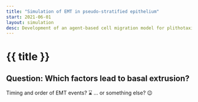 ```yaml
---
title: "Simulation of EMT in pseudo-stratified epithelium"
start: 2021-06-01
layout: simulation
desc: Development of an agent-based cell migration model for plithotaxis.
---
```


# {{ title }}

## Question: Which factors lead to basal extrusion?

Timing and order of EMT events? ⌛ ... or something else? 😉
<br><br>

<div class="grid md:grid-cols-3 gap-4 grid-cols-2 mx-auto">

<div id="sim_div" class="col-span-2">
</div>
<div id="tp_container" class="col-span-1">
</div>
</div>

<div>

<script async defer>


    let sim_emt = function(p) {
        const parent = document.getElementById('sim_div');
        const pv = p5.Vector;

        const aspect = 16/9;
        const bg_col = p.color(30,30,30);

        // Units: space: 5e-6m | h

        let pcontrol = {
            speed: 1.0,
            preset: 0,
        };

        let plts = {

        };

        const params_def = {
            general: {
                t_end: 96,
                dt: 0.1, 
                random_seed: 0,
                init_basal_junction_dist: 0.3,
                N_init: 30,
                N_max: 70,
                N_emt: 2,
                w_init: 10,
                h_init: 10,
                mu: 0.2,
                n_substeps: 20,
                alg_dt: 0.01,
                w_screen: 25,
                h_screen: 20,
                p_div_out: 0.8,
            },
            cell_prop: {
                apical_junction_init: 0.3,
                max_basal_junction_dist: 1.0,
                basal_daming_ratio: 1.0,
                cytos_init: 0.3,
                diffusion: 0.1,

            },
            cell_types: {
                control: {
                    name: 'control',
                    R_hard: 0.3, 
                    R_hard_div: 0.7, 
                    R_soft: 1.0,
                    color: p.color(30, 100, 20),
                    dur_G2: 0.5,
                    dur_mitosis: 0.5,
                    k_apical_junction: 1.0,
                    k_cytos: 5.0,
                    running_speed: 1.0,
                    stiffness_apical_apical: 5.0,
                    stiffness_nuclei_apical: 2.0,
                    stiffness_nuclei_basal: 2.0,
                    stiffness_repulsion: 1.0,
                    stiffness_straightness: 15.0,
                    lifespan: {min: 10, max: 21},
                    INM: true,
                    events: {
                        time_A: {min:Infinity, max:Infinity},
                        time_B: {min:Infinity, max:Infinity},
                        time_S: {min:Infinity, max:Infinity},
                    }
                },
                emt: {
                    name: 'emt',
                    R_hard: 0.3, 
                    R_hard_div: 0.7, 
                    R_soft: 1.0,
                    color: p.color(150, 0, 0),
                    dur_G2: 0.5,
                    dur_mitosis: 0.5,
                    k_apical_junction: 1.0,
                    k_cytos: 5.0,
                    running_speed: 1.0,
                    stiffness_apical_apical: 5.0,
                    stiffness_nuclei_apical: 2.0,
                    stiffness_nuclei_basal: 2.0,
                    stiffness_repulsion: 1.0,
                    stiffness_straightness: 15.0,
                    lifespan: {min: 10, max: 21},
                    INM: false,
                    events: {
                        time_A: {min:6, max:24},
                        time_B: {min:6, max:24},
                        time_S: {min:6, max:24},
                    }
                }
            }
        };

        const params = Object.assign({}, params_def);

        function init_interface() {
                    
            const pane = new Tweakpane.Pane(
                {
                    title: "Simulation control",
                    container: document.getElementById('tp_container'),
                });
            pane.registerPlugin(TweakpaneEssentialsPlugin);

            
            const presets = pane.addInput(pcontrol , 'preset', 
                {
                    label: 'Load setup',
                    options: 
                    [
                        {text: "Two EMT cells (no INM)", value: 0},
                        {text: "Two EMT cells (with INM)", value: 1},
                        {text: "10 EMT cells (no INM)", value: 2},
                        {text: "10 EMT cells (with INM)", value: 3},
                        {text: "No EMT cells", value: 4},
                    ]
                });

            presets.on('change', (ev) => {
                Object.assign(params, params_def);
                console.log(ev.value);
                pcontrol.preset = ev.value;
                switch(ev.value) { 
                    case 0: 
                        params.general.N_init = 30;
                        params.general.N_emt = 2;
                        params.cell_types.emt.INM = false;
                        break;

                    case 1: 
                        params.general.N_init = 30;
                        params.general.N_emt = 2;
                        params.cell_types.emt.INM = true;
                        break;
                        
                    case 2: 
                        params.general.N_init = 40;
                        params.general.N_emt = 10;
                        params.general.w_init = 15;
                        params.cell_types.emt.INM = false;
                        break;
                        
                    case 3: 
                        params.general.N_init = 40;
                        params.general.N_emt = 10;
                        params.general.w_init = 15;
                        params.cell_types.emt.INM = true;
                        break;

                    case 4:
                        params.general.N_init = 30;
                        params.general.N_emt = 0;
                        break;

                    default: break;
                }
                init();
                pane.refresh();
            });

            let btn = pane.addButton(
                {
                    title: 'Start simulation',                
                });

            btn.on('click', () => {
                init();
            });

            pane.addInput(pcontrol, 'speed', 
                {
                    label: 'Play speed [sim h/s]', min: 0.0, max: 2.0,
                });

            pane.addSeparator();


            let tabs = pane.addTab({
                pages: [
                    {title: 'EMT cells'},
                    {title: 'Control cells'},
                    {title: 'Stats'},
                ]
            });


            let tabP = tabs .pages[2];
            let tabA = tabs .pages[1];
            let tabU = tabs .pages[0];

            tabP.addMonitor(s.cells, 'length', {
                label: "#cells",
                view: 'graph',
                interval: 1000,
                min: 0,
                max: params.general.N_max + 1,
            });

            tabA.addInput(params.cell_types.control, 'lifespan',
            {
                label: 'Lifespan [h]', min: 5.0, max: 40, step: 1.0
            });


            tabA.addInput(params.cell_types.control, 'INM',
            {
                label: 'Interkinetic nuclear migration'
            });

            tabA.addInput(params.cell_types.control, 'stiffness_repulsion',
                {
                    label: 'Stiffness: Cell repulsion', min: 0.0, max: 5, step: 0.1
                });
                
            tabA.addInput(params.cell_types.control, 'stiffness_straightness',
                {
                    label: 'Stiffness: Straightness factor', min: 0.0, max: 20, step: 0.1
                });

            tabA.addInput(params.cell_types.control, 'stiffness_nuclei_apical',
                {
                    label: 'Stiffness: Apical cytoskeleton', min: 1.0, max: 10, step: 0.1
                });

            tabA.addInput(params.cell_types.control, 'stiffness_nuclei_basal',
                {
                    label: 'Stiffness: Basal cytoskeleton', min: 1.0, max: 10, step: 0.1
                });

            tabA.addInput(params.cell_types.control, 'stiffness_apical_apical',
            {
                label: 'Stiffness: Apical-apical springs', min: 1.0, max: 10, step: 0.1
            });

            tabA.addInput(params.cell_types.control, 'k_cytos',
            {
                label: 'Speed of rest length adaptation', min: 0.0, max: 20, step: 0.1
            });

            
            tabU.addInput(params.cell_types.emt, 'INM',
            {
                label: 'Interkinetic nuclear migration'
            });


            const tabUR = tabU.addFolder({
                title: 'Changes of the time of EMT requires restart of the simulation:',
                expanded: true,   // optional
            });

            tabUR.addInput(params.cell_types.emt.events, 'time_A',
            {
                label: 'EMT event: Loss apical adhesion [h]', min: 6.0, max: 48, step: 3
            });

            tabUR.addInput(params.cell_types.emt.events, 'time_B',
            {
                label: 'EMT event: Loss basal adhesion [h]', min: 6.0, max: 48, step: 3
            });
            
            /*tabU.addInput(params.cell_types.emt.events, 'time_S',
            {
                label: 'EMT event: Loss polarity [h]', min: 6.0, max: 24, step: 3
            });*/
        }
        

        let s = {
            cells: [],
            ap_links: [],
            ba_links: [],
            t: 0.0,
        };


        class Cell {
            constructor(params, s, x_init, ct = params.cell_types.control, parent = undefined) {

                const w = params.general.w_init;
                const h = params.general.h_init;

                this.type = ct;

                
                this.f = p.createVector(0.0, 0.0);
                this.fA = p.createVector(0.0, 0.0);
                this.fB = p.createVector(0.0, 0.0);

                this.col = ct.color;
                this.R_soft = ct.R_soft;
                this.R_hard = ct.R_hard;

                this.eta_A = h/2;
                this.eta_B = h/2;

                this.has_A = true;
                this.has_B = true;

                this.phase = 0; // 1 = G2, 2 = mitosis
                const max_age = p.random( ct.lifespan.min, ct.lifespan.max );

                if( parent === undefined ) {
                    this.pos = x_init.copy();
                    this.A = p.createVector( this.pos.x, h);
                    this.B = p.createVector( this.pos.x, 0);

                    this.birth_time = s.t - p.random(0, max_age);
                    this.division_time = this.birth_time + max_age;

                    this.time_A = p.random(ct.events.time_A.min, ct.events.time_A.max);
                    this.time_B = p.random(ct.events.time_B.min, ct.events.time_B.max);
                    this.time_S = p.random(ct.events.time_S.min, ct.events.time_S.max);
                } else {
                    this.pos = x_init.copy();
                    this.A = parent.A.copy();
                    this.B = parent.B.copy();
                    
                    this.birth_time = s.t;
                    this.division_time = this.birth_time + max_age;
                    
                    this.time_A = parent.time_A;
                    this.time_B = parent.time_B;
                    this.time_S = parent.time_S;

                    this.has_A = parent.has_A;
                    this.has_B = parent.has_B;

                    this.eta_A = parent.eta_A;
                    this.eta_B = parent.eta_B;
                }

                this.pos_last = this.pos.copy();
                this.dir = p.createVector(0,0);
            }

            draw() {

                this.dir.set(this.pos_last);
                this.dir.sub(this.pos);
                this.dir.mult(1/(params.general.dt));
                this.pos_last.set(this.pos.x, this.pos.y);

                p.noStroke();
                p.fill(p.red(this.col), p.green(this.col), p.blue(this.col), 100);
                // p.circle(this.pos.x, this.pos.y, 2*this.R_soft);
                const angle = this.dir.heading();
                const F = this.dir.mag();
                p.translate(this.pos.x, this.pos.y);
                p.rotate(angle);

                let v = 0;
                const Fmin = 0.9;
                const Fmax = 2.0;
                const vmax = 0.3;
                if( F > Fmin ) {
                    if ( F < Fmax) {
                        const x = (F-Fmin)/(Fmax-Fmin);
                        v = vmax*p.exp(-1/(1-x*x*x*x));
                    }
                    else {
                        v = vmax;
                    }
                }
                p.ellipseMode(p.CENTER);
                p.ellipse(0, 0, (1+v)*2*this.R_soft, (1-v)*2*this.R_soft);
                p.rotate(-angle);
                p.translate(-this.pos.x, -this.pos.y);

                p.fill(p.red(this.col), p.green(this.col), p.blue(this.col));
                p.circle(this.pos.x, this.pos.y, 2*this.R_hard);
                
                
                p.fill(150,20,20);
                p.circle(this.A.x, this.A.y, 0.2);
                
                p.fill(0,0,0);
                p.circle(this.B.x, this.B.y, 0.2);

                p.stroke(100,50,0,80);
                p.strokeWeight(0.05);
                p.line(this.A.x, this.A.y, this.pos.x, this.pos.y );
                p.line(this.B.x, this.B.y, this.pos.x, this.pos.y );
            }

        };

        

        function init() {
            s.cells.length = 0;
            s.t = 0;
            s.ap_links.length = 0;
            s.ba_links.length = 0;

            const N =  params.general.N_init;
            const i_emt = p.round( (N - params.general.N_emt) / 2 );
            const j_emt = i_emt + params.general.N_emt;

            const w = params.general.w_init;
            const h = params.general.h_init;

            const X_init = [];
            for( let i = 0; i < N; ++i ) {
                X_init[i] = p.createVector( p.random(-w/2, w/2), p.random(h/3, 2*h/3 ) );
            }
            X_init.sort( (a,b) => ( a.x - b.x ) );


            for( let i = 0; i < N; ++i ) {
                if( i < i_emt || i >= j_emt ) {
                    s.cells[i] = new Cell(params, s, X_init[i]);
                } else {
                    s.cells[i] = new Cell(params, s, X_init[i], params.cell_types.emt);
                }
            }

            for( let i = 0; i < s.cells.length; ++i ) {
                s.cells[i].A.x = -w/2 + w * (i/s.cells.length);
                s.cells[i].B.x = -w/2 + w * (i/s.cells.length);
            }

            for( let i = 0; i < s.cells.length - 1; ++i ) {
                s.ap_links[i] = {l: i, r: i+1};
                s.ba_links[i] = {l: i, r: i+1};
            }

            s.t = 0.0;
        }


        function timeStep() {

            //dt = p.min(p.deltaTime, 100) / 1000 * 60 * p_def.speed_factor / p1.n_substeps;

            const pg = params.general;
            const ct = params.cell_types.control;
            const cp = params.cell_prop;


            let dt = pg.dt * pcontrol.speed;

            // update time dynamics 
            for (let i = 0; i < s.cells.length; ++i) {
                const ci = s.cells[i];

                // update cell phase 
                if ( s.t < ci.division_time - ci.type.dur_G2 - ci.type.dur_mitosis ) {
                    ci.phase = 0;
                } else {
                    if ( s.t < ci.division_time - ci.type.dur_mitosis ) {
                        ci.phase = 1;
                    } else {
                        if ( s.t < ci.division_time ) {
                            ci.phase = 2;
                        } else {
                            ci.phase = 3;
                        }
                    }
                }
            }

            // perform cell division
            for (let i = 0; i < s.cells.length; ++i) {
                let ci = s.cells[i];
                if( ci.phase == 3 ) {
                    if ( ci.type.name == 'emt' ) {
                        // reset cell cycle
                        s.cells[i] = new Cell(params, s, ci.pos, ci.type, ci); 
                    } else {
                        if( p.random(0,1) < pg.p_div_out || s.cells.length >= pg.N_max ) {
                            // one offsprings
                            s.cells[i] = new Cell(params, s, ci.pos, ci.type, ci); 
                        } else {
                            // two offsprings
                            
                            s.cells[i] = new Cell(params, s, ci.pos, ci.type, ci); 
                            ci = s.cells[i];
                            s.cells[s.cells.length] = new Cell(params, s, ci.pos, ci.type, ci);
                            const cj = s.cells[s.cells.length-1];
                            ci.pos.x -= 0.05 * ci.R_soft;
                            cj.pos.x += 0.05 * ci.R_soft;
                            ci.A.x -= 0.05 * ci.R_soft;
                            cj.A.x += 0.05 * ci.R_soft;
                            ci.B.x -= 0.05 * ci.R_soft;
                            cj.B.x += 0.05 * ci.R_soft;

                            // recover the tissue 
                            for( let e = 0; e < s.ap_links.length; ++e ) {
                                const con = s.ap_links[e];
                                if( i == con.l ) {
                                    con.l = s.cells.length - 1;
                                }
                            }
                            s.ap_links[s.ap_links.length] = {l:i, r:s.cells.length-1};

                            for( let e = 0; e < s.ba_links.length; ++e ) {
                                const con = s.ba_links[e];
                                if( i == con.l ) {
                                    con.l = s.cells.length - 1;
                                }
                            }
                            s.ba_links[s.ba_links.length] = {l:i, r:s.cells.length-1};
                        }
                        // perform cell division
                    }
                }
            }

            
            for (let i = 0; i < s.cells.length; ++i) {
                const ci = s.cells[i];

                // lose apical adhesion
                if( s.t <= ci.time_A && s.t + dt > ci.time_A  ) {
                    ci.has_A = false;
                                    
                    const inds = [];
                    let new_con = {l: 0, r: 0};
                    for(let e = 0; e < s.ap_links.length; ++e) {
                        const con = s.ap_links[e];
                        if ( con.l == i ) { inds.push(e); new_con.r = con.r; };
                        if ( con.r == i ) { inds.push(e); new_con.l = con.l; };
                    }

                    if( inds.length == 1 ) {
                        s.ap_links.splice(inds[0], 1);
                    }

                    if( inds.length == 2 ) {
                        inds.sort((a,b) => (b - a));
                        s.ap_links.splice(inds[0], 1);
                        s.ap_links.splice(inds[1], 1);
                        s.ap_links.push(new_con);
                    }
                }                    
                
                // lose basal adhesion
                if( s.t <= ci.time_B && s.t + dt > ci.time_B  ) {
                    ci.has_B = false;
                                    
                    const inds = [];
                    let new_con = {l: 0, r: 0};
                    for(let e = 0; e < s.ba_links.length; ++e) {
                        const con = s.ba_links[e];
                        if ( con.l == i ) { inds.push(e); new_con.r = con.r; };
                        if ( con.r == i ) { inds.push(e); new_con.l = con.l; };
                    }

                    if( inds.length == 1 ) {
                        s.ba_links.splice(inds[0], 1);
                    }

                    if( inds.length == 2 ) {
                        inds.sort((a,b) => (b - a));
                        s.ba_links.splice(inds[0], 1);
                        s.ba_links.splice(inds[1], 1);
                        s.ba_links.push(new_con);
                    }
                }
            }

            for (let i = 0; i < s.cells.length; ++i) {
                const ci = s.cells[i];
                    
                // drl = desired rest length
                let apical_drl = 0.0;
                let basal_drl = 0.0;

                const distAX = pv.dist(ci.pos, ci.A);
                const distBX = pv.dist(ci.pos, ci.B);
                let distAB = 0.0;

                const phase_mode = ci.phase + ( ci.type.INM ? 0 : 10 );

                switch( phase_mode ) {
                    case 1: 
                        distAB = pv.dist(ci.A, ci.B);
                        apical_drl = 0.0;
                        basal_drl = p.max( 0, distAB - 2*ci.R_soft );
                    break;

                    case 2: 
                        distAB = pv.dist(ci.A, ci.B);
                        apical_drl = 0.0;
                        basal_drl = p.max( 0, distAB - 2*ci.R_soft );
                    break;
                    
                    default: 
                        apical_drl = p.max( 0, distAX - ci.R_soft );
                        basal_drl  = p.max( 0, distBX - ci.R_soft );
                }

                
                if( ci.phase == 1 ) {
                        ci.R_hard = ci.type.R_hard_div;
                };

                if( !ci.has_A ) { apical_drl = 0.0; };
                if( !ci.has_B ) { basal_drl = 0.0; };

                ci.eta_A = p.exp(-dt * ci.type.k_cytos ) * (ci.eta_A - apical_drl) + apical_drl;                    
                ci.eta_B = p.exp(-dt * ci.type.k_cytos ) * (ci.eta_B - basal_drl) + basal_drl;
            }

            dt = pg.dt / pg.n_substeps * pcontrol.speed;

            for (let step = 0; step < pg.n_substeps; ++step) {

                s.t = s.t + dt;                 

                for (let i = 0; i < s.cells.length; ++i) {
                    s.cells[i].f.set(0,0);
                    s.cells[i].fA.set(-0.0,0);
                    s.cells[i].fB.set(0,0);
                }

                // cell cell repulsion
                for (let i = 0; i < s.cells.length; ++i) {
                    const ci = s.cells[i]; 
                    for (let j = 0; j < i; ++j) {
                        const xixj = pv.sub(s.cells[j].pos, s.cells[i].pos);
                        const d = xixj.mag();
                        const Rij = s.cells[i].R_soft + s.cells[j].R_soft;
                        if (d < Rij && d > Rij / 20) {
                            s.cells[i].f.add(pv.mult(xixj, -ci.type.stiffness_repulsion * (Rij - d) / d));
                            s.cells[j].f.sub(pv.mult(xixj, -ci.type.stiffness_repulsion * (Rij - d) / d));
                        }
                    }
                }

                for (let i = 0; i < s.cells.length; ++i) {
                    const ci = s.cells[i]; 

                    
                    // apical nuclei springs 
                    const ax = pv.sub(ci.pos, ci.A);
                    const al = ax.mag();
                    if( al > 0 ) {
                        const rl = ci.eta_A + ci.R_soft;
                        ci.f.sub(  pv.mult(ax, 2 * ci.type.stiffness_nuclei_apical * ( al - rl ) / (al*rl*rl) ) );
                        ci.fA.add( pv.mult(ax, 2 * ci.type.stiffness_nuclei_apical * ( al - rl ) / (al*rl*rl) ) );
                    }

                    
                    // basal nuclei springs 
                    const bx = pv.sub(ci.pos, ci.B);
                    const bl = bx.mag();
                    if( al > 0 ) {
                        const rl = ci.eta_B + ci.R_soft;
                        ci.f.sub(  pv.mult(bx, 2 * ci.type.stiffness_nuclei_basal * ( bl - rl ) / (bl*rl*rl) ) );
                        ci.fB.add( pv.mult(bx, 2 * ci.type.stiffness_nuclei_basal * ( bl - rl ) / (bl*rl*rl) ) );
                    }

                    // straightness 
                    const ax_bx = pv.dot(ax, bx);
                    if( ax_bx != 0.0 ){
                        const f = ci.type.stiffness_straightness / (al*bl);
                        
                        const dR = bx.copy();
                        dR.mult(-1.0); dR.add( pv.mult( ax, ax_bx/(al*al) ) ); dR.mult(f); 
                        const dS = ax.copy();
                        dS.mult(-1.0); dS.add( pv.mult( bx, ax_bx/(bl*bl) ) ); dS.mult(f);
                        ci.fA.sub(dR);
                        ci.f.add(dR);
                        ci.f.add(dS);
                        ci.fB.sub(dS);
                    }
                }

                for(let e = 0; e < s.ap_links.length; ++e) {
                    const ci = s.cells[ s.ap_links[e].l ];
                    const cj = s.cells[ s.ap_links[e].r ];
                    const aiaj = pv.sub(ci.A, cj.A);
                    aiaj.mult( 0.25*0.5*ci.type.stiffness_apical_apical );
                    ci.fA.sub( aiaj );
                    cj.fA.add( aiaj );
                }

                // integrate forces
                for (let i = 0; i < s.cells.length; ++i) {
                    const ci = s.cells[i];
                    // noise 
                    ci.pos.x += p.sqrt(dt) * cp.diffusion * p.randomGaussian()
                    ci.pos.y += p.sqrt(dt) * cp.diffusion * p.randomGaussian()

                    // add force
                    ci.pos.x += dt * ci.f.x / pg.mu;
                    ci.pos.y += dt * ci.f.y / pg.mu;

                    ci.A.x += dt * ci.fA.x / pg.mu;
                    ci.A.y += dt * ci.fA.y / pg.mu;
                    
                    ci.B.x += dt * ci.fB.x / pg.mu;

                    if( !ci.has_B ) {
                        ci.B.y += dt * ci.fB.y / pg.mu;
                    }
                }

                // handle constraints
                for (let i = 0; i < s.cells.length; ++i) {
                    for (let j = 0; j < i; ++j) {
                        const Rij = s.cells[i].R_hard + s.cells[j].R_hard;
                        const d = pv.dist(s.cells[i].pos, s.cells[j].pos) - Rij;
                        if (d < 0.0 && d != -Rij) {
                            const xixj = pv.sub(s.cells[i].pos, s.cells[j].pos);
                            xixj.mult(0.5 * d / (d + Rij));
                            s.cells[i].pos.sub(xixj);
                            s.cells[j].pos.add(xixj);
                        }
                    }
                }

                // fixed ordering of basal layer
                for( let e = 0; e < s.ba_links.length; ++e) {
                    const ci = s.cells[s.ba_links[e].l];
                    const cj = s.cells[s.ba_links[e].r];

                    const bij = cj.B.x - ci.B.x;
                    if( bij < 0 ) {
                        ci.B.x += bij/2;
                        cj.B.x -= bij/2;
                    } 
                }
                
                // maximal distance of basal points
                for( let e = 0; e < s.ba_links.length; ++e) {
                    const ci = s.cells[s.ba_links[e].l];
                    const cj = s.cells[s.ba_links[e].r];

                    const bij = cj.B.x - ci.B.x;
                    if( bij > cp.max_basal_junction_dist ) {
                        ci.B.x += (bij - cp.max_basal_junction_dist) / 2;
                        cj.B.x -= (bij - cp.max_basal_junction_dist) / 2;
                    } 
                }
            }
        }


        let sX = 1.0; 
        let sY = 1.0;
        let tX = 0.0;
        let tY = 0.0;

        let dragging = false; // Is the object being dragged?
        let dragIndex = -1;
        let offset;     // Mouseclick offset

        p.setup = function() {
            p.createCanvas(1280,768);
            p.windowResized();
            p.frameRate(25);
            init_interface();
            init();
        }

        p.draw = function() {
            
            const pg = params.general;

            // simulate 
            timeStep();


            // drag and drop 

            if (dragging && dragIndex >= 0 && dragIndex < s.cells.length) {
                s.cells[dragIndex].pos.x = p.mouseX / sX - tX;
                s.cells[dragIndex].pos.y = p.mouseY / sY - tY;
            }

            // prepare drawing 
            p.background(250,250,250);

            const scale_factor = (p.width/p.height) / aspect;
            const ws = pg.w_screen;
            const hs = pg.h_screen;
            const h  = pg.h_init;
            sX = p.width / ws * p.min(1, 1/scale_factor);
            sY = -p.height / hs * p.min(1, scale_factor);
            tX = ws/2;
            tY = -hs + (hs-h)/2 ;
            p.scale(sX,sY);
            p.translate(tX, tY);


            // draw tissue
            for( let i = 0; i < s.cells.length; ++i ) {
                s.cells[i].draw();
            }

            p.stroke(100,0,0,255);
            p.strokeWeight(0.05);
            for( let e = 0; e < s.ap_links.length; ++e) {
                const i = s.ap_links[e].r;
                const j = s.ap_links[e].l;
                p.line( s.cells[i].A.x, s.cells[i].A.y, s.cells[j].A.x, s.cells[j].A.y );
            }

            p.stroke(0,0,0,255);
            p.strokeWeight(0.05);
            for( let e = 0; e < s.ba_links.length; ++e) {
                const i = s.ba_links[e].r;
                const j = s.ba_links[e].l;
                p.line( s.cells[i].B.x, s.cells[i].B.y, s.cells[j].B.x, s.cells[j].B.y );
            }

            p.stroke(100,100,100);
            p.strokeWeight(0.1);
            p.line(ws/2 - 4, -0.1*hs, ws/2 - 2, -0.1*hs);

            
            p.scale(1,-1);
            p.noStroke();
            p.fill(0);
            p.textSize(16/p.max(sX,-sY));
            p.textAlign(p.LEFT, p.TOP);
            p.text("10 μm", ws/2 - 4, 0.1*hs);
            p.text("time: " + String(s.t.toFixed(2)) + " h", ws/2 - 4, 0.15*hs);

            p.fill(150,30,20);
            p.text("Apical side", ws/2 - 4, -0.75*hs);

            p.fill(0,0,0);
            p.text("Basal side", ws/2 - 4, 0.2*hs);

            if( s.cells.length == params.general.N_max) {
                p.fill(0,0,0);
                p.text("Maximal number of cells reached. Cell division inactive.", -ws/2 + 4, 0.2*hs);
            }

        }


        p.mousePressed = function () {
            mouse = p.createVector(p.mouseX / sX - tX, p.mouseY / sY - tY);
            const pg = params.general;

            if ( mouse.x < -pg.w_screen/2 || mouse.x > pg.w_screen/2 || mouse.y < 0 || mouse.y > pg.h_screen) { return; };

            let di;
            let dm = pg.w_screen + pg.h_screen;
            dragIndex = -1;
            for (let i = 0; i < s.cells.length; ++i) {
                di = mouse.dist(s.cells[i].pos);
                if (di < dm) {
                    dragIndex = i;
                    dm = di;
                }
            }

            if (dragIndex >= 0 && dragIndex < s.cells.length && dm <= s.cells[dragIndex].R_soft) {
                dragging = true;
            }
        }


        p.mouseReleased = function () {
            // Quit dragging
            dragging = false;
        }


        p.windowResized = function () {
            const height_proposal = parent.clientHeight;
            const width_proposal = parent.clientWidth;
            const aspect_proposal = width_proposal / height_proposal;
            p.resizeCanvas(width_proposal, height_proposal * aspect_proposal / aspect);
        }


    }

    let sim_emt_p5 = new p5(sim_emt, 'sim_div');

</script>

</div>

